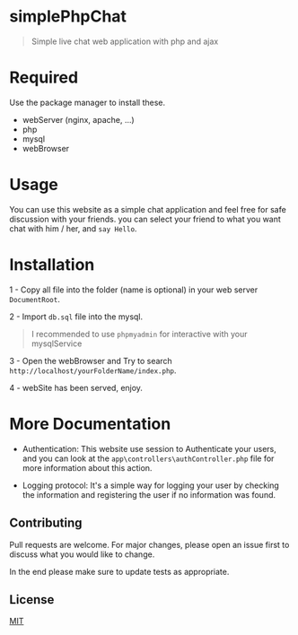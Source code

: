 # simplePhpChat

> Simple live chat web application with php and ajax

# Required
Use the package manager to install these.


* webServer (nginx, apache, ...)
* php
* mysql
* webBrowser

# Usage
You can use this website as a simple chat application and feel free for safe discussion with your friends.
you can select your friend to what you want chat with him / her, and `say Hello`.



# Installation

1 - Copy all file into the folder (name is optional) in your web server `DocumentRoot`.

2 - Import `db.sql` file into the mysql.
> I recommended to use `phpmyadmin` for interactive with your mysqlService

3 - Open the webBrowser and Try to search `http://localhost/yourFolderName/index.php`.

4 - webSite has been served, enjoy.

# More Documentation

* Authentication: This website use session to Authenticate your users, and you can look at the
  `app\controllers\authController.php` file for more information about this action.


* Logging protocol: It's a simple way for logging your user by checking the information and registering the
  user if no information was found.

## Contributing

Pull requests are welcome. For major changes, please open an issue first to discuss what you would like to change.

In the end please make sure to update tests as appropriate.

## License

[MIT](https://choosealicense.com/licenses/mit/)
